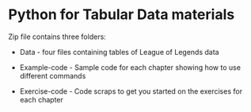 # Python for Tabular Data materials


Zip file contains three folders:


* Data - four files containing tables of League of Legends data

* Example-code - Sample code for each chapter showing how to use different commands
* Exercise-code - Code scraps to get you started on the exercises for each chapter